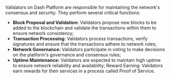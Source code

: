 Validators on Dash Platform are responsible for maintaining the network's consensus and security. They perform several critical functions:
- **Block Proposal and Validation:** Validators propose new blocks to be added to the blockchain and validate the transactions within them to ensure network consistency;
- **Transaction Processing:** Validators process transactions, verify signatures and ensure that the transactions adhere to network rules;
- **Network Governance:** Validators participate in voting to make decisions on the platform's governance and consensus rules;
- **Uptime Maintenance:** Validators are expected to maintain high uptime to ensure network reliability and availability;
Reward Earning: Validators earn rewards for their services in a process called Proof of Service.